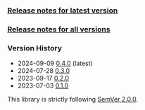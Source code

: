 ### [Release notes for latest version](latest.md)

### [Release notes for all versions](full.md)

### Version History

* 2024-09-09 [0.4.0](0.4.0.md) (latest)
* 2024-07-28 [0.3.0](0.3.0.md)
* 2023-09-17 [0.2.0](0.2.0.md)
* 2023-07-03 [0.1.0](0.1.0.md)


This library is strictly following [SemVer 2.0.0](https://semver.org/spec/v2.0.0.html).
